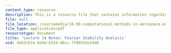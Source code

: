 ```yaml
---
content_type: resource
description: This is a resource file that contains information regarding lecture 14.
file: null
file_location: /coursemedia/16-90-computational-methods-in-aerospace-engineering-spring-2014/deb3cb2a8e9db534d0cc7f0892de34d8_MIT16_90S14_Lecture14.pdf
file_type: application/pdf
resourcetype: Document
title: 'Lecture 14 Notes: Fourier Stability Analysis'
uid: deb3cb2a-8e9d-b534-d0cc-7f0892de34d8
---
```

